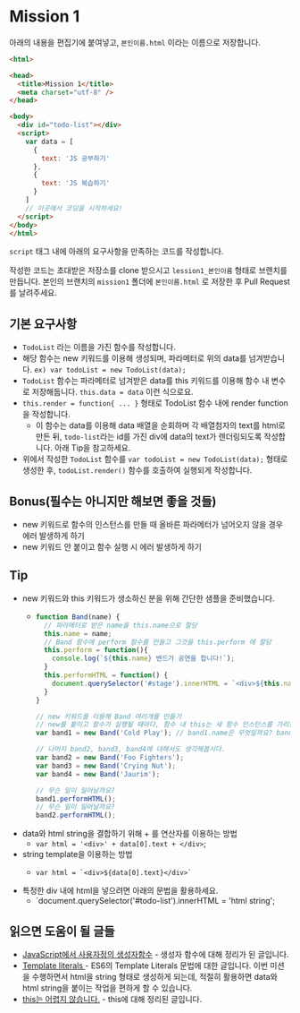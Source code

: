 # Mission 1

아래의 내용을 편집기에 붙여넣고, `본인이름.html` 이라는 이름으로 저장합니다.

```html
<html>

<head>
  <title>Mission 1</title>
  <meta charset="utf-8" />
</head>

<body>
  <div id="todo-list"></div>
  <script>
    var data = [
      {
        text: 'JS 공부하기'
      },
      {
        text: 'JS 복습하기'
      }
    ]
	// 이곳에서 코딩을 시작하세요!
  </script>
</body>
</html>
```

`script` 태그 내에 아래의 요구사항을 만족하는 코드를 작성합니다.

작성한 코드는 초대받은 저장소를 clone 받으시고 `lession1_본인이름` 형태로 브랜치를 만듭니다.
본인의 브랜치의 `mission1` 폴더에 `본인이름.html` 로 저장한 후 Pull Request를 날려주세요.

## 기본 요구사항

- `TodoList` 라는 이름을 가진 함수를 작성합니다.
- 해당 함수는 new 키워드를 이용해 생성되며, 파라메터로 위의 data를 넘겨받습니다. `ex) var todoList = new TodoList(data);`
- `TodoList` 함수는 파라메터로 넘겨받은 data를 this 키워드를 이용해 함수 내 변수로 저장해둡니다. `this.data = data` 이런 식으로요.
- `this.render = function{ ... }` 형태로 TodoList 함수 내에 render function을 작성합니다.
	- 이 함수는 data를 이용해 data 배열을 순회하며 각 배열첨자의 text를 html로 만든 뒤, `todo-list`라는 id를 가진 div에 data의 text가 렌더링되도록 작성합니다. 아래 Tip을 참고하세요.
- 위에서 작성한 `TodoList` 함수를 `var todoList = new TodoList(data);` 형태로 생성한 후, `todoList.render()` 함수를 호출하여 실행되게 작성합니다.
 
## Bonus(필수는 아니지만 해보면 좋을 것들)

- new 키워드로 함수의 인스턴스를 만들 때 올바른 파라메터가 넘어오지 않을 경우 에러 발생하게 하기
- new 키워드 안 붙이고 함수 실행 시 에러 발생하게 하기

## Tip
- new 키워드와 this 키워드가 생소하신 분을 위해 간단한 샘플을 준비했습니다.
  - ```javascript
    function Band(name) {
      // 파라메터로 받은 name을 this.name으로 할당
      this.name = name;
      // Band 함수에 perform 함수를 만들고 그것을 this.perform 에 할당
      this.perform = function(){
        console.log(`${this.name} 밴드가 공연을 합니다!`);
      }
      this.performHTML = function() {
        document.querySelector('#stage').innerHTML = `<div>${this.name} 밴드가 공연을 합니다!</div>`
      }
    }
    
    // new 키워드를 이용해 Band 여러개를 만들기
    // new를 붙이고 함수가 실행될 때마다, 함수 내 this는 새 함수 인스턴스를 가리킵니다. 
    var band1 = new Band('Cold Play'); // band1.name은 무엇일까요? band1.perform()을 실행하면 어떤 일이 일어날까요?
    
    // 나머지 band2, band3, band4에 대해서도 생각해봅시다.
    var band2 = new Band('Foo Fighters');
    var band3 = new Band('Crying Nut');
    var band4 = new Band('Jaurim');
    
    // 무슨 일이 일어날까요?
    band1.performHTML();
    // 무슨 일이 일어날까요?
    band2.performHTML();
    ```
- data와 html string을 결합하기 위해 + 를 연산자를 이용하는 방법
  - `var html = '<div>' + data[0].text + </div>`;
- string template을 이용하는 방법
  - ```
    var html = `<div>${data[0].text}</div>`
    ```
- 특정한 div 내에 html을 넣으려면 아래의 문법을 활용하세요.
  - `document.querySelector('#todo-list').innerHTML = 'html string';

## 읽으면 도움이 될 글들

- [JavaScript에서 사용자정의 생성자함수](https://yookeun.github.io/javascript/2015/03/08/javascript-construct/) - 생성자 함수에 대해 정리가 된 글입니다.
- [Template literals
](https://developer.mozilla.org/ko/docs/Web/JavaScript/Reference/Template_literals) - ES6의 Template Literals 문법에 대한 글입니다. 이번 미션을 수행하면서 html을 string 형태로 생성하게 되는데, 적절히 
활용하면 data와 html string을 붙이는 작업을 편하게 할 수 있습니다.
- [this는 어렵지 않습니다.](https://blueshw.github.io/2018/03/12/this/) - this에 대해 정리된 글입니다.
